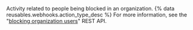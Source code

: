 Activity related to people being blocked in an organization. {% data reusables.webhooks.action_type_desc %} For more information, see the "[blocking organization users](/v3/orgs/blocking/)" REST API.